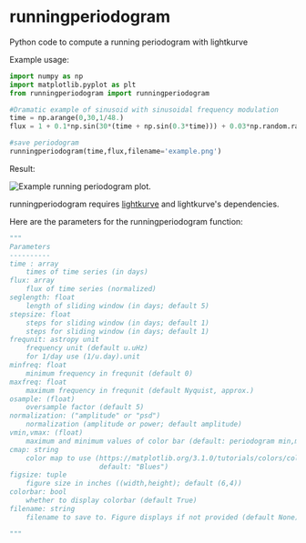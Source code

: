 # runningperiodogram
Python code to compute a running periodogram with lightkurve

Example usage:
```python
import numpy as np
import matplotlib.pyplot as plt
from runningperiodogram import runningperiodogram

#Dramatic example of sinusoid with sinusoidal frequency modulation
time = np.arange(0,30,1/48.)
flux = 1 + 0.1*np.sin(30*(time + np.sin(0.3*time))) + 0.03*np.random.randn(len(time))

#save periodogram
runningperiodogram(time,flux,filename='example.png')
```

Result:

![Example running periodogram plot.](https://github.com/keatonb/runningperiodogram/blob/master/example.png)

runningperiodogram requires [lightkurve](https://docs.lightkurve.org/) and lightkurve's dependencies.

Here are the parameters for the runningperiodogram function:
```python
"""
Parameters
----------
time : array
    times of time series (in days)
flux: array
    flux of time series (normalized)
seglength: float
    length of sliding window (in days; default 5)
stepsize: float
    steps for sliding window (in days; default 1)
    steps for sliding window (in days; default 1)
frequnit: astropy unit
    frequency unit (default u.uHz)
    for 1/day use (1/u.day).unit
minfreq: float
    minimum frequency in frequnit (default 0)
maxfreq: float
    maximum frequency in frequnit (default Nyquist, approx.)
osample: (float)
    oversample factor (default 5)
normalization: ("amplitude" or "psd")
    normalization (amplitude or power; default amplitude)
vmin,vmax: (float)
    maximum and minimum values of color bar (default: periodogram min,max)
cmap: string
    color map to use (https://matplotlib.org/3.1.0/tutorials/colors/colormaps.html; 
                      default: "Blues")
figsize: tuple
    figure size in inches ((width,height); default (6,4))
colorbar: bool
    whether to display colorbar (default True)
filename: string
    filename to save to. Figure displays if not provided (default None)

"""
```
